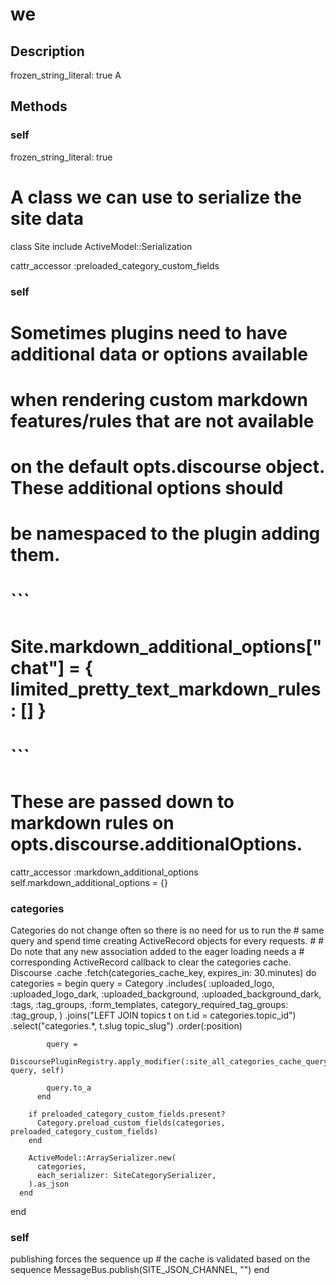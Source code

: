 # we

## Description

frozen_string_literal: true
A

## Methods

### self

frozen_string_literal: true

# A class we can use to serialize the site data
class Site
  include ActiveModel::Serialization

  cattr_accessor :preloaded_category_custom_fields

### self

#
  # Sometimes plugins need to have additional data or options available
  # when rendering custom markdown features/rules that are not available
  # on the default opts.discourse object. These additional options should
  # be namespaced to the plugin adding them.
  #
  # ```
  # Site.markdown_additional_options["chat"] = { limited_pretty_text_markdown_rules: [] }
  # ```
  #
  # These are passed down to markdown rules on opts.discourse.additionalOptions.
  cattr_accessor :markdown_additional_options
  self.markdown_additional_options = {}

### categories

Categories do not change often so there is no need for us to run the
    # same query and spend time creating ActiveRecord objects for every requests.
    #
    # Do note that any new association added to the eager loading needs a
    # corresponding ActiveRecord callback to clear the categories cache.
    Discourse
      .cache
      .fetch(categories_cache_key, expires_in: 30.minutes) do
        categories =
          begin
            query =
              Category
                .includes(
                  :uploaded_logo,
                  :uploaded_logo_dark,
                  :uploaded_background,
                  :uploaded_background_dark,
                  :tags,
                  :tag_groups,
                  :form_templates,
                  category_required_tag_groups: :tag_group,
                )
                .joins("LEFT JOIN topics t on t.id = categories.topic_id")
                .select("categories.*, t.slug topic_slug")
                .order(:position)

            query =
              DiscoursePluginRegistry.apply_modifier(:site_all_categories_cache_query, query, self)

            query.to_a
          end

        if preloaded_category_custom_fields.present?
          Category.preload_custom_fields(categories, preloaded_category_custom_fields)
        end

        ActiveModel::ArraySerializer.new(
          categories,
          each_serializer: SiteCategorySerializer,
        ).as_json
      end
  end

### self

publishing forces the sequence up
    # the cache is validated based on the sequence
    MessageBus.publish(SITE_JSON_CHANNEL, "")
  end

